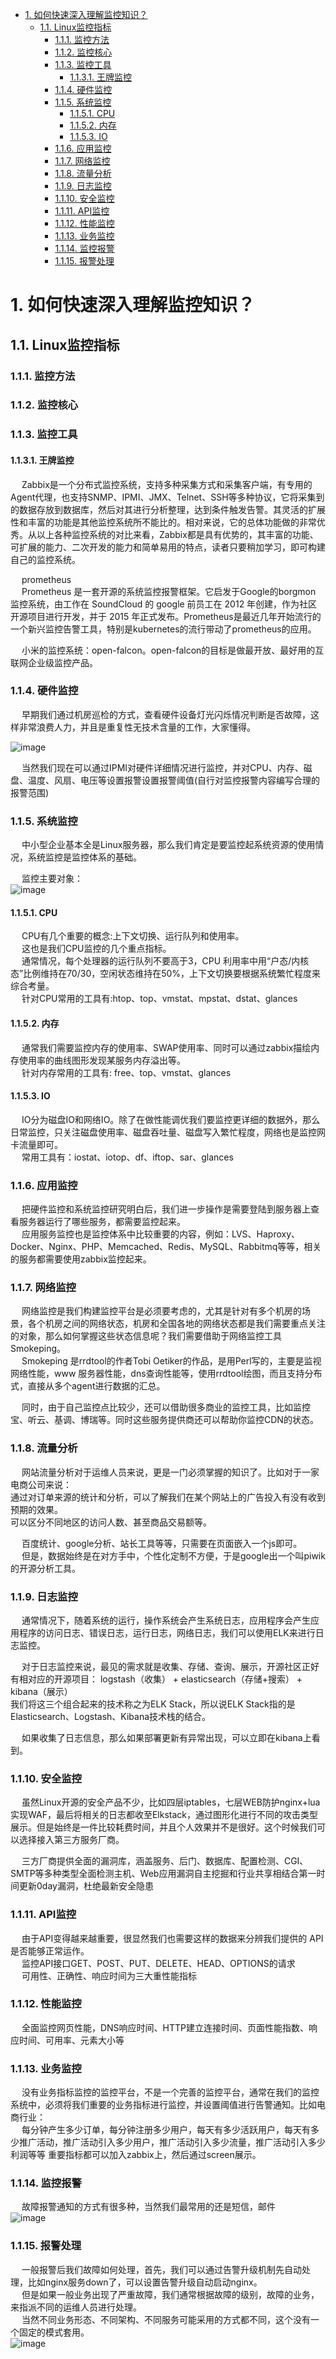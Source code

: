 
<!-- TOC -->

- [1. 如何快速深入理解监控知识？](#1-如何快速深入理解监控知识)
    - [1.1. Linux监控指标](#11-linux监控指标)
        - [1.1.1. 监控方法](#111-监控方法)
        - [1.1.2. 监控核心](#112-监控核心)
        - [1.1.3. 监控工具](#113-监控工具)
            - [1.1.3.1. 王牌监控](#1131-王牌监控)
        - [1.1.4. 硬件监控](#114-硬件监控)
        - [1.1.5. 系统监控](#115-系统监控)
            - [1.1.5.1. CPU](#1151-cpu)
            - [1.1.5.2. 内存](#1152-内存)
            - [1.1.5.3. IO](#1153-io)
        - [1.1.6. 应用监控](#116-应用监控)
        - [1.1.7. 网络监控](#117-网络监控)
        - [1.1.8. 流量分析](#118-流量分析)
        - [1.1.9. 日志监控](#119-日志监控)
        - [1.1.10. 安全监控](#1110-安全监控)
        - [1.1.11. API监控](#1111-api监控)
        - [1.1.12. 性能监控](#1112-性能监控)
        - [1.1.13. 业务监控](#1113-业务监控)
        - [1.1.14. 监控报警](#1114-监控报警)
        - [1.1.15. 报警处理](#1115-报警处理)

<!-- /TOC -->

# 1. 如何快速深入理解监控知识？ 
<!-- 

大型分布式网站架构设计与实践 第4.2章  

如何快速深入理解监控知识？
https://mp.weixin.qq.com/s/q4QxJi5KZKNNIvWMjfdM1A

Linux 常用监控指标总结 
https://forum.huawei.com/enterprise/zh/thread-663521.html
-->


## 1.1. Linux监控指标  
### 1.1.1. 监控方法  


### 1.1.2. 监控核心

### 1.1.3. 监控工具

#### 1.1.3.1. 王牌监控
&emsp; Zabbix是一个分布式监控系统，支持多种采集方式和采集客户端，有专用的Agent代理，也支持SNMP、IPMI、JMX、Telnet、SSH等多种协议，它将采集到的数据存放到数据库，然后对其进行分析整理，达到条件触发告警。其灵活的扩展性和丰富的功能是其他监控系统所不能比的。相对来说，它的总体功能做的非常优秀。从以上各种监控系统的对比来看，Zabbix都是具有优势的，其丰富的功能、可扩展的能力、二次开发的能力和简单易用的特点，读者只要稍加学习，即可构建自己的监控系统。  

&emsp; prometheus  
&emsp; Prometheus 是一套开源的系统监控报警框架。它启发于Google的borgmon 监控系统，由工作在 SoundCloud 的 google 前员工在 2012 年创建，作为社区开源项目进行开发，并于 2015 年正式发布。Prometheus是最近几年开始流行的一个新兴监控告警工具，特别是kubernetes的流行带动了prometheus的应用。  

&emsp; 小米的监控系统：open-falcon。open-falcon的目标是做最开放、最好用的互联网企业级监控产品。  

### 1.1.4. 硬件监控
&emsp; 早期我们通过机房巡检的方式，查看硬件设备灯光闪烁情况判断是否故障，这样非常浪费人力，并且是重复性无技术含量的工作，大家懂得。  

![image](http://182.92.69.8:8081/img/monitor/monitor-6.png)  


&emsp; 当然我们现在可以通过IPMI对硬件详细情况进行监控，并对CPU、内存、磁盘、温度、风扇、电压等设置报警设置报警阈值(自行对监控报警内容编写合理的报警范围)  


### 1.1.5. 系统监控
&emsp; 中小型企业基本全是Linux服务器，那么我们肯定是要监控起系统资源的使用情况，系统监控是监控体系的基础。

&emsp; 监控主要对象：  
![image](http://182.92.69.8:8081/img/monitor/monitor-7.png)  

#### 1.1.5.1. CPU
&emsp; CPU有几个重要的概念:上下文切换、运行队列和使用率。  
&emsp; 这也是我们CPU监控的几个重点指标。  
&emsp; 通常情况，每个处理器的运行队列不要高于3，CPU 利用率中用“户态/内核态”比例维持在70/30，空闲状态维持在50%，上下文切换要根据系统繁忙程度来综合考量。  
&emsp; 针对CPU常用的工具有:htop、top、vmstat、mpstat、dstat、glances  

#### 1.1.5.2. 内存
&emsp; 通常我们需要监控内存的使用率、SWAP使用率、同时可以通过zabbix描绘内存使用率的曲线图形发现某服务内存溢出等。  
&emsp; 针对内存常用的工具有: free、top、vmstat、glances  

#### 1.1.5.3. IO
&emsp; IO分为磁盘IO和网络IO。除了在做性能调优我们要监控更详细的数据外，那么日常监控，只关注磁盘使用率、磁盘吞吐量、磁盘写入繁忙程度，网络也是监控网卡流量即可。   
&emsp; 常用工具有：iostat、iotop、df、iftop、sar、glances  

### 1.1.6. 应用监控
&emsp; 把硬件监控和系统监控研究明白后，我们进一步操作是需要登陆到服务器上查看服务器运行了哪些服务，都需要监控起来。  
&emsp; 应用服务监控也是监控体系中比较重要的内容，例如：LVS、Haproxy、Docker、Nginx、PHP、Memcached、Redis、MySQL、Rabbitmq等等，相关的服务都需要使用zabbix监控起来。  


### 1.1.7. 网络监控
&emsp; 网络监控是我们构建监控平台是必须要考虑的，尤其是针对有多个机房的场景，各个机房之间的网络状态，机房和全国各地的网络状态都是我们需要重点关注的对象，那么如何掌握这些状态信息呢？我们需要借助于网络监控工具Smokeping。  
&emsp; Smokeping 是rrdtool的作者Tobi Oetiker的作品，是用Perl写的，主要是监视网络性能，www 服务器性能，dns查询性能等，使用rrdtool绘图，而且支持分布式，直接从多个agent进行数据的汇总。  


&emsp; 同时，由于自己监控点比较少，还可以借助很多商业的监控工具，比如监控宝、听云、基调、博瑞等。同时这些服务提供商还可以帮助你监控CDN的状态。   

### 1.1.8. 流量分析
&emsp; 网站流量分析对于运维人员来说，更是一门必须掌握的知识了。比如对于一家电商公司来说：  
通过对订单来源的统计和分析，可以了解我们在某个网站上的广告投入有没有收到预期的效果。  
可以区分不同地区的访问人数、甚至商品交易额等。  

&emsp; 百度统计、google分析、站长工具等等，只需要在页面嵌入一个js即可。  
&emsp; 但是，数据始终是在对方手中，个性化定制不方便，于是google出一个叫piwik的开源分析工具。  


### 1.1.9. 日志监控
&emsp; 通常情况下，随着系统的运行，操作系统会产生系统日志，应用程序会产生应用程序的访问日志、错误日志，运行日志，网络日志，我们可以使用ELK来进行日志监控。  

&emsp; 对于日志监控来说，最见的需求就是收集、存储、查询、展示，开源社区正好有相对应的开源项目：
logstash（收集） + elasticsearch（存储+搜索） + kibana（展示）  
我们将这三个组合起来的技术称之为ELK Stack，所以说ELK Stack指的是Elasticsearch、Logstash、Kibana技术栈的结合。  

&emsp; 如果收集了日志信息，那么如果部署更新有异常出现，可以立即在kibana上看到。  


### 1.1.10. 安全监控
&emsp; 虽然Linux开源的安全产品不少，比如四层iptables，七层WEB防护nginx+lua实现WAF，最后将相关的日志都收至Elkstack，通过图形化进行不同的攻击类型展示。但是始终是一件比较耗费时间，并且个人效果并不是很好。这个时候我们可以选择接入第三方服务厂商。  

&emsp; 三方厂商提供全面的漏洞库，涵盖服务、后门、数据库、配置检测、CGI、SMTP等多种类型全面检测主机、Web应用漏洞自主挖掘和行业共享相结合第一时间更新0day漏洞，杜绝最新安全隐患  

### 1.1.11. API监控
&emsp; 由于API变得越来越重要，很显然我们也需要这样的数据来分辨我们提供的 API是否能够正常运作。  
&emsp; 监控API接口GET、POST、PUT、DELETE、HEAD、OPTIONS的请求  
&emsp; 可用性、正确性、响应时间为三大重性能指标  


### 1.1.12. 性能监控
&emsp; 全面监控网页性能，DNS响应时间、HTTP建立连接时间、页面性能指数、响应时间、可用率、元素大小等  



### 1.1.13. 业务监控
&emsp; 没有业务指标监控的监控平台，不是一个完善的监控平台，通常在我们的监控系统中，必须将我们重要的业务指标进行监控，并设置阈值进行告警通知。比如电商行业：  
&emsp; 每分钟产生多少订单，每分钟注册多少用户，每天有多少活跃用户，每天有多少推广活动，推广活动引入多少用户，推广活动引入多少流量，推广活动引入多少利润等等 重要指标都可以加入zabbix上，然后通过screen展示。  


### 1.1.14. 监控报警  
&emsp; 故障报警通知的方式有很多种，当然我们最常用的还是短信，邮件  
![image](http://182.92.69.8:8081/img/monitor/monitor-8.png)  

### 1.1.15. 报警处理  
&emsp; 一般报警后我们故障如何处理，首先，我们可以通过告警升级机制先自动处理，比如nginx服务down了，可以设置告警升级自动启动nginx。  
&emsp; 但是如果一般业务出现了严重故障，我们通常根据故障的级别，故障的业务，来指派不同的运维人员进行处理。  
&emsp; 当然不同业务形态、不同架构、不同服务可能采用的方式都不同，这个没有一个固定的模式套用。  
![image](http://182.92.69.8:8081/img/monitor/monitor-9.png)  

